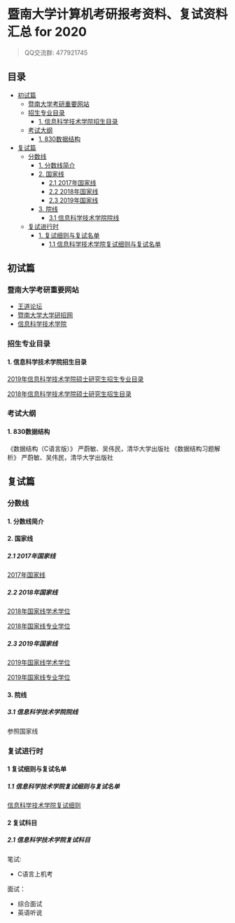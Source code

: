 # 暨南大学计算机考研报考资料、复试资料汇总 for 2020
>QQ交流群: 477921745

## 目录
* [初试篇](#初试篇)
   * [暨南大学考研重要网站](#暨南大学考研重要网站)
   * [招生专业目录](#招生专业目录)
       * [1. 信息科学技术学院招生目录](#1-信息科学技术学院招生目录)
    * [考试大纲](#考试大纲)
       * [1. 830数据结构](#1-830数据结构)
* [复试篇](#复试篇)
   * [分数线](#分数线)
       * [1. 分数线简介](#1-分数线简介)
       * [2. 国家线](#2-国家线)
            * [2.1 2017年国家线](#21-2017年国家线)
            * [2.2 2018年国家线](#22-2018年国家线)
            * [2.3 2019年国家线](#23-2019年国家线)
       * [3. 院线](#3-院线)
            * [3.1 信息科学技术学院院线](#31-信息科学技术学院院线)
   * [复试进行时](#复试进行时)
       * [1. 复试细则与复试名单](#1-复试细则与复试名单)
            * [1.1 信息科学技术学院复试细则与复试名单](#11-信息科学技术学院复试细则与复试名单)

## 初试篇
### 暨南大学考研重要网站
- [王道论坛](http://cskaoyan.com/forum.php?mod=forumdisplay&fid=307&filter=typeid&typeid=51)
- [暨南大学大学研招网](https://yz.jnu.edu.cn/)
- [信息科学技术学院](https://xxxy2016.jnu.edu.cn/)

### 招生专业目录
#### 1. 信息科学技术学院招生目录
[2019年信息科学技术学院硕士研究生招生专业目录](https://yz.jnu.edu.cn/fc/55/c6983a261205/page.htm)

[2018年信息科学技术学院硕士研究生招生目录](http://xxxy2016.jnu.edu.cn/Item/2747.aspx)

### 考试大纲
#### 1. 830数据结构
《数据结构（C语言版）》 严蔚敏、吴伟民，清华大学出版社
《数据结构习题解析》 严蔚敏、吴伟民，清华大学出版社

## 复试篇
### 分数线
#### 1. 分数线简介

#### 2. 国家线
##### 2.1 2017年国家线
[2017年国家线](https://yz.chsi.com.cn/kyzx/kydt/201703/20170315/1591016940.html)

##### 2.2 2018年国家线
[2018年国家线学术学位](https://yz.chsi.com.cn/kyzx/kp/201803/20180316/1670298651.html)

[2018年国家线专业学位](https://yz.chsi.com.cn/kyzx/kp/201803/20180316/1670298653.html)

##### 2.3 2019年国家线
[2019年国家线学术学位](https://yz.chsi.com.cn/kyzx/kp/201903/20190315/1772265280.html)

[2019年国家线专业学位](https://yz.chsi.com.cn/kyzx/kp/201903/20190315/1772265285.html)

#### 3. 院线
##### 3.1 信息科学技术学院院线
参照国家线

### 复试进行时
#### 1 复试细则与复试名单
##### 1.1 信息科学技术学院复试细则与复试名单
[信息科学技术学院复试细则](https://yz.jnu.edu.cn/_upload/article/files/05/54/1b89d8cd40d1b1e6a05ec438a231/17a25905-c405-4711-83bf-97429eefb899.docx)

#### 2 复试科目
##### 2.1 信息科学技术学院复试科目
笔试:
* C语言上机考

面试：
* 综合面试
* 英语听说